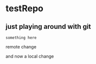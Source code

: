 # testRepo

## just playing around with git

``` something here ```

remote change

and now a local change
